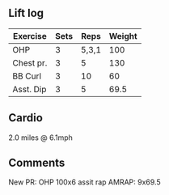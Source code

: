 ## Lift log
| Exercise | Sets | Reps | Weight |
|----------|------|------|--------|
|   OHP    |  3   | 5,3,1|  100   |
|Chest pr. |  3   |  5   |  130   |
|BB Curl   |  3   |  10  |   60   |
|Asst. Dip |  3   |  5   |  69.5  |

## Cardio
2.0 miles @ 6.1mph

## Comments
New PR: OHP 100x6
assit rap AMRAP: 9x69.5

